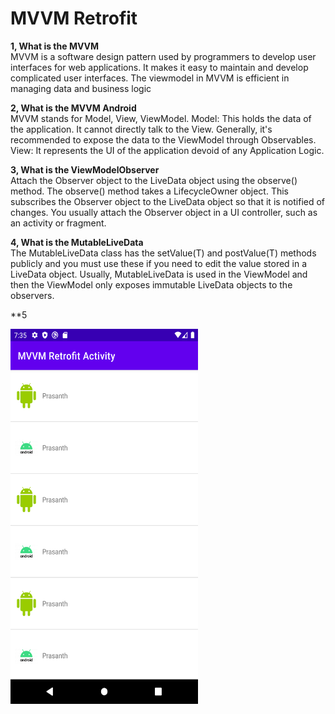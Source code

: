 
# MVVM Retrofit

**1, What is the MVVM**\
MVVM is a software design pattern used by programmers to develop user interfaces for web applications. It makes it easy to maintain and develop complicated user interfaces. The viewmodel in MVVM is efficient in managing data and business logic

**2, What is the MVVM Android**\
MVVM stands for Model, View, ViewModel. Model: This holds the data of the application. It cannot directly talk to the View. Generally, it's recommended to expose the data to the ViewModel through Observables. View: It represents the UI of the application devoid of any Application Logic.

**3, What is the ViewModelObserver**\
Attach the Observer object to the LiveData object using the observe() method. The observe() method takes a LifecycleOwner object. 
This subscribes the Observer object to the LiveData object so that it is notified of changes. You usually attach the Observer object 
in a UI controller, such as an activity or fragment.

**4, What is the MutableLiveData**\
The MutableLiveData class has the setValue(T) and postValue(T) methods publicly and you must use these if you need to edit the value stored 
in a LiveData object. Usually, MutableLiveData is used in the ViewModel and then the ViewModel only exposes immutable LiveData objects to the observers.

**5
<!-- ![Alt text](https://github.com/prasanth9689/MVVM_Retrofit_API_Activity/blob/master/screenshots/Screenshot_20230111_193527.png?raw=true "Optional title") -->
<a href="url"><img src="https://github.com/prasanth9689/MVVM_Retrofit_API_Activity/blob/master/screenshots/Screenshot_20230111_193527.png?raw=true" align="left" height="600" width="300" ></a>